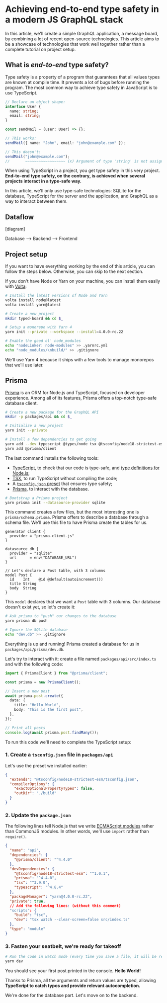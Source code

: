 # Achieving end-to-end type safety in a modern JS GraphQL stack

In this article, we'll create a simple GraphQL application, a message board, by combining a lot of recent open-source technologies. This article aims to be a showcase of technologies that work well together rather than a complete tutorial on project setup.

## What is _end-to-end_ type safety?

Type safety is a property of a program that guarantees that all values types are known at compile time. It prevents a lot of bugs before running the program. The most common way to achieve type safety in JavaScript is to use TypeScript.

```ts
// Declare an object shape:
interface User {
  name: string;
  email: string;
}

const sendMail = (user: User) => {};

// This works:
sendMail({ name: "John", email: "john@example.com" });

// This doesn't:
sendMail("john@example.com");
//       ~~~~~~~~~~~~~~~~~~ (x) Argument of type 'string' is not assignable to parameter of type 'User'.
```

When using TypeScript in a project, you get type safety in this very project. **End-to-end type safety, on the contrary, is achieved when several projects interact in a type-safe way.**

In this article, we'll only use type-safe technologies: SQLite for the database, TypeScript for the server and the application, and GraphQL as a way to interact between them.

## Dataflow

[diagram]

Database --> Backend --> Frontend

## Project setup

If you want to have everything working by the end of this article, you can follow the steps below. Otherwise, you can skip to the next section.

If you don't have Node or Yarn on your machine, you can install them easily with [Volta](https://volta.sh/):

```bash
# Install the latest versions of Node and Yarn
volta install node@latest
volta install yarn@latest

# Create a new project
mkdir typed-board && cd $_

# Setup a monorepo with Yarn 4
yarn init --private --workspace --install=4.0.0-rc.22

# Enable the good ol' node_modules
echo "nodeLinker: node-modules" >> .yarnrc.yml
echo "node_modules/\nbuild/" >> .gitignore
```

We'll use Yarn 4 because it ships with a few tools to manage monorepos that we'll use later.

## Prisma

[Prisma](https://www.prisma.io/) is an ORM for Node.js and TypeScript, focused on developer experience. Among all of its features, Prisma offers a top-notch type-safe database client.

```bash
# Create a new package for the GraphQL API
mkdir -p packages/api && cd $_

# Initialize a new project
yarn init --private

# Install a few dependencies to get going
yarn add --dev typescript @types/node tsx @tsconfig/node18-strictest-esm prisma
yarn add @prisma/client
```

The last command installs the following tools:

- [TypeScript](https://www.typescriptlang.org/), to check that our code is type-safe, and [type definitions for Node.js](https://www.npmjs.com/package/@types/node);
- [TSX](https://github.com/esbuild-kit/tsx), to run TypeScript without compiling the code;
- A [`tsconfig.json` preset](https://github.com/tsconfig/bases/blob/main/bases/node18-strictest-esm.combined.json) that ensures type safety;
- [Prisma](https://www.prisma.io/), to interact with the database.

```bash
# Bootstrap a Prisma project
yarn prisma init --datasource-provider sqlite
```

This command creates a few files, but the most interesting one is `prisma/schema.prisma`. Prisma offers to describe a database through a schema file. We'll use this file to have Prisma create the tables for us.

```prisma
generator client {
  provider = "prisma-client-js"
}

datasource db {
  provider = "sqlite"
  url      = env("DATABASE_URL")
}

// Let's declare a Post table, with 3 columns
model Post {
  id    Int    @id @default(autoincrement())
  title String
  body  String
}
```

This `model` declares that we want a `Post` table with 3 columns. Our database doesn't exist yet, so let's create it:

```bash
# Ask prisma to "push" our changes to the database
yarn prisma db push

# Ignore the SQLite database
echo "dev.db" >> .gitignore
```

Everything is up and running! Prisma created a database for us in `packages/api/prisma/dev.db`.

Let's try to interact with it: create a file named `packages/api/src/index.ts` and with the following code:

```ts
import { PrismaClient } from "@prisma/client";

const prisma = new PrismaClient();

// Insert a new post
await prisma.post.create({
  data: {
    title: "Hello World",
    body: "This is the first post",
  },
});

// Print all posts
console.log(await prisma.post.findMany());
```

To run this code we'll need to complete the TypeScript setup:

### 1. Create a `tsconfig.json` file in `packages/api`

Let's use the preset we installed earlier:

```json
{
  "extends": "@tsconfig/node18-strictest-esm/tsconfig.json",
  "compilerOptions": {
    "exactOptionalPropertyTypes": false,
    "outDir": "./build"
  }
}
```

### 2. Update the `package.json`

The following lines tell Node.js that we write [ECMAScript modules](https://nodejs.org/api/esm.html#introduction) rather than CommonJS modules. In other words, we'll use `import` rather than `require()`.

```json
{
  "name": "api",
  "dependencies": {
    "@prisma/client": "^4.4.0"
  },
  "devDependencies": {
    "@tsconfig/node18-strictest-esm": "^1.0.1",
    "prisma": "^4.4.0",
    "tsx": "^3.9.0",
    "typescript": "^4.8.4"
  },
  "packageManager": "yarn@4.0.0-rc.22",
  "private": true,
  // Add the following lines: (without this comment)
  "scripts": {
    "build": "tsc",
    "dev": "tsx watch --clear-screen=false src/index.ts"
  },
  "type": "module"
}
```

### 3. Fasten your seatbelt, we're ready for takeoff

```bash
# Run the code in watch mode (every time you save a file, it will be re-run)
yarn dev
```

You should see your first post printed in the console. **Hello World!**

Thanks to Prisma, all the arguments and return values are typed, allowing **TypeScript to catch typos and provide relevant autocompletion.**

We're done for the database part. Let's move on to the backend.
